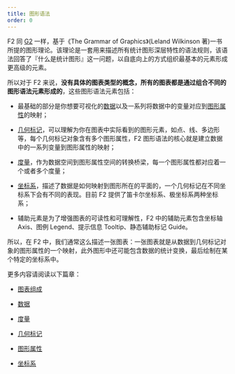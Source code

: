 ```yaml
---
title: 图形语法
order: 0
---
```


F2 同 [G2](https://antv.alipay.com/zh-cn/g2/3.x/index.html) 一样，基于《The Grammar of Graphics》(Leland Wilkinson 著)一书所提的图形理论。该理论是一套用来描述所有统计图形深层特性的语法规则，该语法回答了『什么是统计图形』这一问题，以自底向上的方式组织最基本的元素形成更高级的元素。

所以对于 F2 来说，**没有具体的图表类型的概念，所有的图表都是通过组合不同的图形语法元素形成的**，这些图形语法元素包括：

- 最基础的部分是你想要可视化的[数据](https://www.yuque.com/antv/f2/data)以及一系列将数据中的变量对应到[图形属性](https://www.yuque.com/antv/f2/attribute)的映射；

- [几何标记](https://www.yuque.com/antv/f2/geometry)，可以理解为你在图表中实际看到的图形元素，如点、线、多边形等，每个几何标记对象含有多个图形属性，F2 图形语法的核心就是建立数据中的一系列变量到图形属性的映射；

- [度量](https://www.yuque.com/antv/f2/scale)，作为数据空间到图形属性空间的转换桥梁，每一个图形属性都对应着一个或者多个度量；

- [坐标系](https://www.yuque.com/antv/f2/coordinate)，描述了数据是如何映射到图形所在的平面的，一个几何标记在不同坐标系下会有不同的表现。目前 F2 提供了笛卡尔坐标系、极坐标系两种坐标系；

- 辅助元素是为了增强图表的可读性和可理解性，F2 中的辅助元素包含坐标轴 Axis、图例 Legend、提示信息 Tooltip、静态辅助标记 Guide。


所以，在 F2 中，我们通常这么描述一张图表：一张图表就是从数据到几何标记对象的图形属性的一个映射，此外图形中还可能包含数据的统计变换，最后绘制在某个特定的坐标系中。

更多内容请阅读以下篇章：

- [图表组成](https://www.yuque.com/antv/f2/understanding-f2-charts)

- [数据](https://www.yuque.com/antv/f2/data)

- [度量](https://www.yuque.com/antv/f2/scale)

- [几何标记](https://www.yuque.com/antv/f2/geometry)

- [图形属性](https://www.yuque.com/antv/f2/attribute)

- [坐标系](https://www.yuque.com/antv/f2/coordinate)


